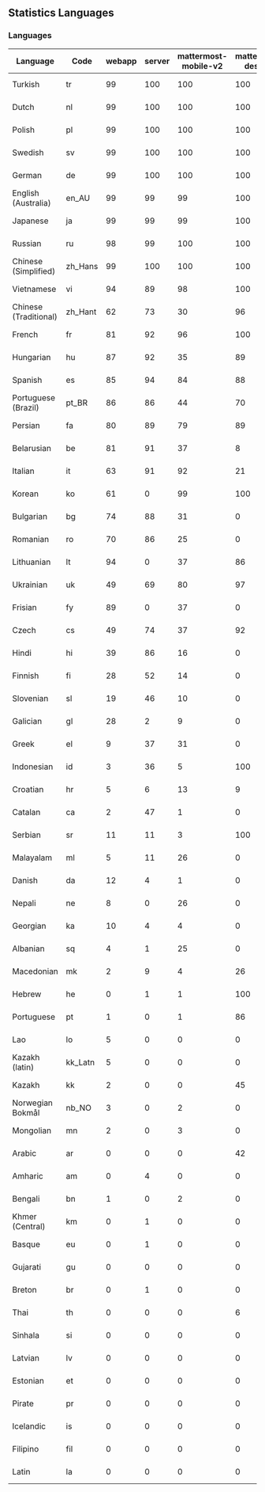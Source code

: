 ## Statistics Languages ##
###  Languages  ###
|Language|Code|webapp|server|mattermost-mobile-v2|mattermost-desktop|playbook-webapp|calls-webapp|Total|Last Modified|
|---|---|---|---|---|---|---|---|---|---|
|Turkish|tr| 99| 100| 100| 100| 0| 100| 99|2023-10-24T20:58:50.096992Z|
|Dutch|nl| 99| 100| 100| 100| 0| 100| 99|2023-10-24T20:56:38.965374Z|
|Polish|pl| 99| 100| 100| 100| 0| 100| 99|2023-10-24T20:56:49.286832Z|
|Swedish|sv| 99| 100| 100| 100| 0| 100| 99|2023-10-24T20:58:28.169972Z|
|German|de| 99| 100| 100| 100| 0| 100| 99|2023-10-24T20:50:38.927266Z|
|English (Australia)|en_AU| 99| 99| 99| 100| 0| 0| 99|2023-10-24T20:51:00.659858Z|
|Japanese|ja| 99| 99| 99| 100| 0| 100| 99|2023-10-24T20:54:04.610523Z|
|Russian|ru| 98| 99| 100| 100| 0| 76| 96|2023-10-24T20:57:39.627178Z|
|Chinese (Simplified)|zh_Hans| 99| 100| 100| 100| 0| 100| 95|2023-10-24T20:59:22.114046Z|
|Vietnamese|vi| 94| 89| 98| 100| 0| 100| 94|2023-10-24T20:59:11.053776Z|
|Chinese (Traditional)|zh_Hant| 62| 73| 30| 96| 0| 4| 88|2023-10-24T20:59:31.999114Z|
|French|fr| 81| 92| 96| 100| 0| 58| 83|2023-10-24T20:52:11.430492Z|
|Hungarian|hu| 87| 92| 35| 89| 0| 0| 82|2023-10-24T20:53:22.515293Z|
|Spanish|es| 85| 94| 84| 88| 0| 28| 81|2023-10-24T20:51:11.019822Z|
|Portuguese (Brazil)|pt_BR| 86| 86| 44| 70| 0| 100| 81|2023-10-24T20:57:10.430009Z|
|Persian|fa| 80| 89| 79| 89| 0| 0| 77|2023-10-24T20:51:41.505048Z|
|Belarusian|be| 81| 91| 37| 8| 0| 0| 76|2023-10-24T20:49:25.787798Z|
|Italian|it| 63| 91| 92| 21| 0| 24| 72|2023-10-24T20:53:53.678136Z|
|Korean|ko| 61| 0| 99| 100| 0| 100| 71|2023-10-24T20:54:56.335511Z|
|Bulgarian|bg| 74| 88| 31| 0| 0| 0| 70|2023-10-24T20:49:36.947282Z|
|Romanian|ro| 70| 86| 25| 0| 0| 0| 67|2023-10-24T20:57:29.033468Z|
|Lithuanian|lt| 94| 0| 37| 86| 0| 89| 63|2023-10-24T20:55:26.832468Z|
|Ukrainian|uk| 49| 69| 80| 97| 0| 0| 59|2023-10-24T20:58:59.818997Z|
|Frisian|fy| 89| 0| 37| 0| 0| 0| 57|2023-10-24T20:52:21.473299Z|
|Czech|cs| 49| 74| 37| 92| 0| 100| 54|2023-10-24T20:50:18.047555Z|
|Hindi|hi| 39| 86| 16| 0| 0| 0| 47|2023-10-24T20:53:01.844360Z|
|Finnish|fi| 28| 52| 14| 0| 0| 0| 32|2023-10-24T20:51:51.938310Z|
|Slovenian|sl| 19| 46| 10| 0| 0| 0| 23|2023-10-09T15:20:58.552528Z|
|Galician|gl| 28| 2| 9| 0| 0| 0| 19|2023-10-24T20:52:31.841961Z|
|Greek|el| 9| 37| 31| 0| 0| 0| 18|2023-10-09T15:20:58.196617Z|
|Indonesian|id| 3| 36| 5| 100| 0| 0| 15|2023-10-24T20:53:33.259731Z|
|Croatian|hr| 5| 6| 13| 9| 0| 100| 14|2023-10-24T20:53:12.308625Z|
|Catalan|ca| 2| 47| 1| 0| 0| 0| 13|2023-10-09T15:20:58.159395Z|
|Serbian|sr| 11| 11| 3| 100| 0| 0| 12|2023-10-24T20:58:17.537255Z|
|Malayalam|ml| 5| 11| 26| 0| 0| 0| 9|2023-10-24T20:55:57.621229Z|
|Danish|da| 12| 4| 1| 0| 0| 0| 8|2023-10-09T15:20:58.185551Z|
|Nepali|ne| 8| 0| 26| 0| 0| 0| 7|2023-10-09T15:20:58.498015Z|
|Georgian|ka| 10| 4| 4| 0| 0| 0| 7|2023-10-24T20:54:15.658025Z|
|Albanian|sq| 4| 1| 25| 0| 0| 0| 5|2023-10-20T13:00:43.652865Z|
|Macedonian|mk| 2| 9| 4| 26| 0| 0| 5|2023-10-09T15:20:58.439177Z|
|Hebrew|he| 0| 1| 1| 100| 0| 0| 4|2023-10-20T11:51:42.333035Z|
|Portuguese|pt| 1| 0| 1| 86| 0| 0| 3|2023-10-09T15:20:58.520311Z|
|Lao|lo| 5| 0| 0| 0| 0| 0| 3|2023-10-09T15:20:58.408506Z|
|Kazakh (latin)|kk_Latn| 5| 0| 0| 0| 0| 0| 3|2023-10-24T20:54:35.554803Z|
|Kazakh|kk| 2| 0| 0| 45| 0| 0| 3|2023-10-24T20:54:25.468925Z|
|Norwegian Bokmål|nb_NO| 3| 0| 2| 0| 0| 0| 2|2023-10-24T20:56:17.583395Z|
|Mongolian|mn| 2| 0| 3| 0| 0| 0| 2|2023-10-09T15:20:58.474766Z|
|Arabic|ar| 0| 0| 0| 42| 0| 0| 1|2023-10-09T15:20:58.462991Z|
|Amharic|am| 0| 4| 0| 0| 0| 0| 1|2023-10-09T15:20:58.102825Z|
|Bengali|bn| 1| 0| 2| 0| 0| 0| 1|2023-10-09T15:20:58.129127Z|
|Khmer (Central)|km| 0| 1| 0| 0| 0| 0| 0|2023-10-09T15:20:58.389365Z|
|Basque|eu| 0| 1| 0| 0| 0| 0| 0|2023-10-09T15:20:58.220029Z|
|Gujarati|gu| 0| 0| 0| 0| 0| 0| 0|2023-10-09T15:20:58.279932Z|
|Breton|br| 0| 1| 0| 0| 0| 0| 0|2023-10-09T15:20:58.146710Z|
|Thai|th| 0| 0| 0| 6| 0| 0| 0|2023-10-09T15:20:58.586605Z|
|Sinhala|si| 0| 0| 0| 0| 0| 0| 0|2023-10-09T15:20:58.537638Z|
|Latvian|lv| 0| 0| 0| 0| 0| 0| 0|2023-10-09T15:20:58.426415Z|
|Estonian|et| 0| 0| 0| 0| 0| 0| 0|2023-10-09T15:20:58.209138Z|
|Pirate|pr| 0| 0| 0| 0| 0| 0| 0|2023-10-09T15:20:58.506339Z|
|Icelandic|is| 0| 0| 0| 0| 0| 0| 0|2023-10-09T15:20:58.340445Z|
|Filipino|fil| 0| 0| 0| 0| 0| 0| 0|2023-10-09T15:20:58.242109Z|
|Latin|la| 0| 0| 0| 0| 0| 0| 0|2023-10-09T15:20:58.399153Z|
